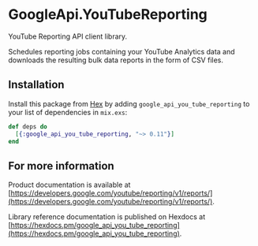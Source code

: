 # GoogleApi.YouTubeReporting

YouTube Reporting API client library.

Schedules reporting jobs containing your YouTube Analytics data and downloads the resulting bulk data reports in the form of CSV files.

## Installation

Install this package from [Hex](https://hex.pm) by adding
`google_api_you_tube_reporting` to your list of dependencies in `mix.exs`:

```elixir
def deps do
  [{:google_api_you_tube_reporting, "~> 0.11"}]
end
```

## For more information

Product documentation is available at [https://developers.google.com/youtube/reporting/v1/reports/](https://developers.google.com/youtube/reporting/v1/reports/).

Library reference documentation is published on Hexdocs at
[https://hexdocs.pm/google_api_you_tube_reporting](https://hexdocs.pm/google_api_you_tube_reporting).
